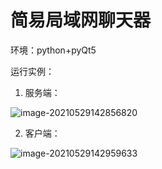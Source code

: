 # 简易局域网聊天器

环境：python+pyQt5

运行实例：

1. 服务端：

![image-20210529142856820](https://i.loli.net/2021/05/29/h23vqbKxkR7ut5Y.png)

2. 客户端：

![image-20210529142959633](https://i.loli.net/2021/05/29/nfsNE1hDoAP2c3p.png)

